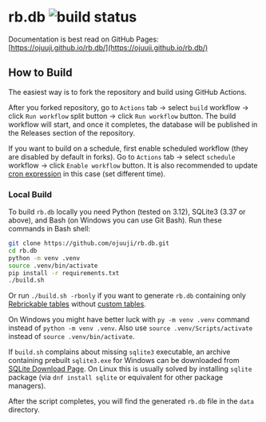 # rb.db ![build status](https://github.com/ojuuji/rb.db/actions/workflows/build-db.yml/badge.svg)

Documentation is best read on GitHub Pages: [https://ojuuji.github.io/rb.db/](https://ojuuji.github.io/rb.db/)

## How to Build

The easiest way is to fork the repository and build using GitHub Actions.

After you forked repository, go to `Actions` tab → select `build` workflow → click `Run workflow` split button → click `Run workflow` button. The build workflow will start, and once it completes, the database will be published in the Releases section of the repository.

If you want to build on a schedule, first enable scheduled workflow (they are disabled by default in forks). Go to `Actions` tab → select `schedule` workflow → click `Enable workflow` button. It is also recommended to update [cron expression](https://github.com/ojuuji/rb.db/blob/master/.github/workflows/schedule.yml#L5) in this case (set different time).

### Local Build

To build `rb.db` locally you need Python (tested on 3.12), SQLite3 (3.37 or above), and Bash (on Windows you can use Git Bash). Run these commands in Bash shell:

```sh
git clone https://github.com/ojuuji/rb.db.git
cd rb.db
python -m venv .venv
source .venv/bin/activate
pip install -r requirements.txt
./build.sh
```

Or run `./build.sh -rbonly` if you want to generate `rb.db` containing only [Rebrickable tables](https://ojuuji.github.io/rb.db/#rebrickable-tables) without [custom tables](https://ojuuji.github.io/rb.db/#custom-tables).

On Windows you might have better luck with `py -m venv .venv` command instead of `python -m venv .venv`. Also use `source .venv/Scripts/activate` instead of `source .venv/bin/activate`.

If `build.sh` complains about missing `sqlite3` executable, an archive containing prebuilt `sqlite3.exe` for Windows can be downloaded from [SQLite Download Page](https://www.sqlite.org/download.html). On Linux this is usually solved by installing `sqlite` package (via `dnf install sqlite` or equivalent for other package managers).

After the script completes, you will find the generated `rb.db` file in the `data` directory.
